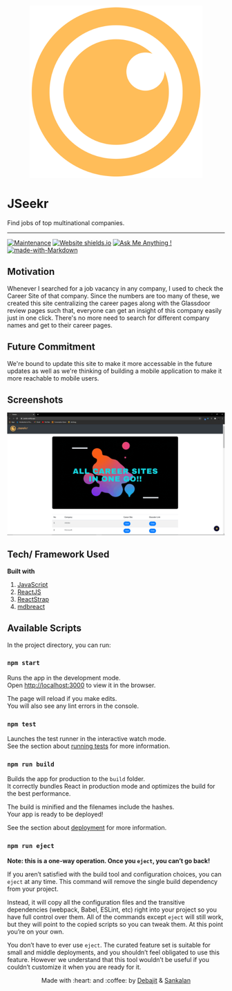 <p align="center">
  <img style="border-width: 0" width="400" height="400" src="./src/assets/logo.svg" alt=" App logo">
</p>

# JSeekr

Find jobs of top multinational companies.

---

[![Maintenance](https://img.shields.io/badge/Maintained%3F-yes-green.svg)](https://github.com/debajit13/JSeeker/graphs/commit-activity) [![Website shields.io](https://img.shields.io/website-up-down-green-red/http/shields.io.svg)](https://jseekr.netlify.app/) [![Ask Me Anything !](https://img.shields.io/badge/Ask%20me-anything-1abc9c.svg)](https://github.com/debajit13/JSeeker/discussions/1) [![made-with-Markdown](https://img.shields.io/badge/Made%20with-Markdown-1f425f.svg)](http://commonmark.org)

## Motivation

Whenever I searched for a job vacancy in any company, I used to check the Career Site of that company. Since the numbers are too many of these, we created this site centralizing the career pages along with the Glassdoor review pages such that, everyone can get an insight of this company easily just in one click. There's no more need to search for different company names and get to their career pages.

## Future Commitment

We're bound to update this site to make it more accessable in the future updates as well as we're thinking of building a mobile application to make it more reachable to mobile users.

## Screenshots

<img src="./src/assets/screenshot.png">

## Tech/ Framework Used

**Built with**

1. [JavaScript](https://developer.mozilla.org/en-US/docs/Web/javascript)
2. [ReactJS](https://reactjs.org/)
3. [ReactStrap](https://reactstrap.github.io/)
4. [mdbreact](https://www.npmjs.com/package/mdbreact)

## Available Scripts

In the project directory, you can run:

### `npm start`

Runs the app in the development mode.\
Open [http://localhost:3000](http://localhost:3000) to view it in the browser.

The page will reload if you make edits.\
You will also see any lint errors in the console.

### `npm test`

Launches the test runner in the interactive watch mode.\
See the section about [running tests](https://facebook.github.io/create-react-app/docs/running-tests) for more information.

### `npm run build`

Builds the app for production to the `build` folder.\
It correctly bundles React in production mode and optimizes the build for the best performance.

The build is minified and the filenames include the hashes.\
Your app is ready to be deployed!

See the section about [deployment](https://facebook.github.io/create-react-app/docs/deployment) for more information.

### `npm run eject`

**Note: this is a one-way operation. Once you `eject`, you can’t go back!**

If you aren’t satisfied with the build tool and configuration choices, you can `eject` at any time. This command will remove the single build dependency from your project.

Instead, it will copy all the configuration files and the transitive dependencies (webpack, Babel, ESLint, etc) right into your project so you have full control over them. All of the commands except `eject` will still work, but they will point to the copied scripts so you can tweak them. At this point you’re on your own.

You don’t have to ever use `eject`. The curated feature set is suitable for small and middle deployments, and you shouldn’t feel obligated to use this feature. However we understand that this tool wouldn’t be useful if you couldn’t customize it when you are ready for it.

<p align="center">Made with :heart: and :coffee: by <a href="https://www.linkedin.com/in/debajit-mallick/">Debajit</a> & <a href="https://www.linkedin.com/in/sankalan-dasgupta-ba390616a/">Sankalan</a></p>
